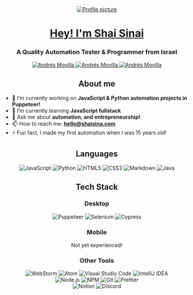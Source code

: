 


<div align="center">

<a href="https://shaisinai.com" target="blank">
<img src="picture.png" alt="Profile picture" />

<h1> Hey! I'm Shai Sinai</h1>

</a>
<h3> A Quality Automation Tester & Programmer from Israel </h3>

<a href="https://github.com/lemun/" target="blank">
<img src="https://img.shields.io/badge/github%20-%23161b22.svg?&style=for-the-badge&logo=github&logoColor=white" alt="Andrés Movilla"/>
</a>

<a href="https://www.linkedin.com/in/shai-sinai-53675a148/" target="blank">
<img src="https://img.shields.io/badge/linkedin%20-%230077B5.svg?&style=for-the-badge&logo=linkedin&logoColor=white" alt="Andrés Movilla"/>
</a>

<a href="https://shaisinai.com" target="blank">
<img src="https://img.shields.io/badge/website%20-%237100d3.svg?&style=for-the-badge&logoColor=white" alt="Andrés Movilla"/>
</a>
</div>

<div align="center">

## About me

</div>

- 🔭 I’m currently working on **JavaScript & Python automation projects in Puppeteer!**
- 🌱 I’m currently learning **JavaScript fullstack**
- 💬 Ask me about **automation, and entrepreneurship!**
- 📫 How to reach me: **hello@shaisina.com**
- ⚡ Fun fact, I made my first automation when I was 15 years old!


<div align="center">

## Languages

<img src="https://img.shields.io/badge/javascript%20-%23F7DF1E.svg?&style=for-the-badge&logo=javascript&logoColor=black" alt="JavaScript"/>
<img src="https://img.shields.io/badge/python-3670A0?style=for-the-badge&logo=python&logoColor=ffdd54" alt="Python"/>
<img src="https://img.shields.io/badge/html5%20-%23E34F26.svg?&style=for-the-badge&logo=html5&logoColor=white" alt="HTML5"/>
<img src="https://img.shields.io/badge/css3%20-%231572B6.svg?&style=for-the-badge&logo=css3&logoColor=white" alt="CSS3"/>
<img src="https://img.shields.io/badge/markdown%20-%23000000.svg?&style=for-the-badge&logo=markdown&logoColor=white" alt="Markdown"/>
<img src="https://img.shields.io/badge/java%20-%23007396.svg?&style=for-the-badge&logo=java&logoColor=white" alt="Java"/>

## Tech Stack

### Desktop
<img src="https://img.shields.io/badge/Puppeteer-40B5A4?logo=puppeteer&logoColor=fff&style=for-the-badge" alt="Puppeteer"/>
<img src="https://img.shields.io/badge/Selenium-43B02A?logo=selenium&logoColor=fff&style=for-the-badge" alt="Selenium"/>
<img src="https://img.shields.io/badge/Cypress-69D3A7?logo=cypress&logoColor=fff&style=for-the-badge" alt="Cypress"/>


### Mobile
Not yet experienced!
<!-- add appium image -->

### Other Tools
<img src="https://img.shields.io/badge/webstorm%20-%23000000.svg?&style=for-the-badge&logo=webstorm&logoColor=white" alt="WebStorm"/>
<img src="https://img.shields.io/badge/atom%20-%2366595C.svg?&style=for-the-badge&logo=atom&logoColor=white" alt="Atom"/>
<img src="https://img.shields.io/badge/visual studio code%20-%23007ACC.svg?&style=for-the-badge&logo=visual-studio-code&logoColor=white" alt="Visual Studio Code"/>
<img src="https://img.shields.io/badge/intellij idea%20-%23000000.svg?&style=for-the-badge&logo=intellij-idea&logoColor=white" alt="IntelliJ IDEA"/>

<br />

<img src="https://img.shields.io/badge/node.js%20-%23339933.svg?&style=for-the-badge&logo=node.js&logoColor=white" alt="Node.js"/>
<img src="https://img.shields.io/badge/npm%20-%23CB3837.svg?&style=for-the-badge&logo=npm&logoColor=white" alt="NPM"/>
<img src="https://img.shields.io/badge/git%20-%23F05032.svg?&style=for-the-badge&logo=git&logoColor=white" alt="Git"/>
<img src="https://img.shields.io/badge/prettier%20-%23F7B93E.svg?&style=for-the-badge&logo=prettier&logoColor=black" alt="Prettier"/>

<br />

<img src="https://img.shields.io/badge/notion%20-%23000000.svg?&style=for-the-badge&logo=notion&logoColor=white" alt="Notion"/>
<img src="https://img.shields.io/badge/discord%20-%237289DA.svg?&style=for-the-badge&logo=discord&logoColor=white" alt="Discord"/>

</div>

<br />

<div align="center">

<!---
## GitHub Stats

<img src="https://github-readme-stats.vercel.app/api?username=lemun&theme=radical&count_private=true&show_icons=true&bg_color=90,8454c8,7100d3&text_color=FFF&title_color=FFF&icon_color=FFF" />
</div>
-->
